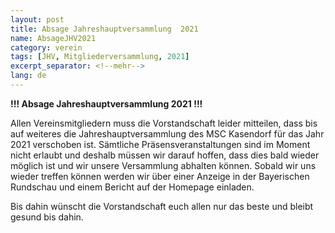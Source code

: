 ```yaml
---
layout: post
title: Absage Jahreshauptversammlung  2021
name: AbsageJHV2021
category: verein
tags: [JHV, Mitgliederversammlung, 2021]
excerpt_separator: <!--mehr-->
lang: de
---
```


**!!! Absage Jahreshauptversammlung 2021 !!!**

<!--mehr-->

Allen Vereinsmitgliedern muss die Vorstandschaft leider mitteilen, dass bis auf weiteres die Jahreshauptversammlung des MSC Kasendorf für das Jahr 2021 verschoben ist.
Sämtliche Präsensveranstaltungen sind im Moment nicht erlaubt und deshalb müssen wir darauf hoffen, dass dies bald wieder möglich ist und wir unsere Versammlung abhalten können.
Sobald wir uns wieder treffen können werden wir über einer Anzeige in der Bayerischen Rundschau und einem Bericht auf der Homepage einladen.

Bis dahin wünscht die Vorstandschaft euch allen nur das beste und bleibt gesund bis dahin.

